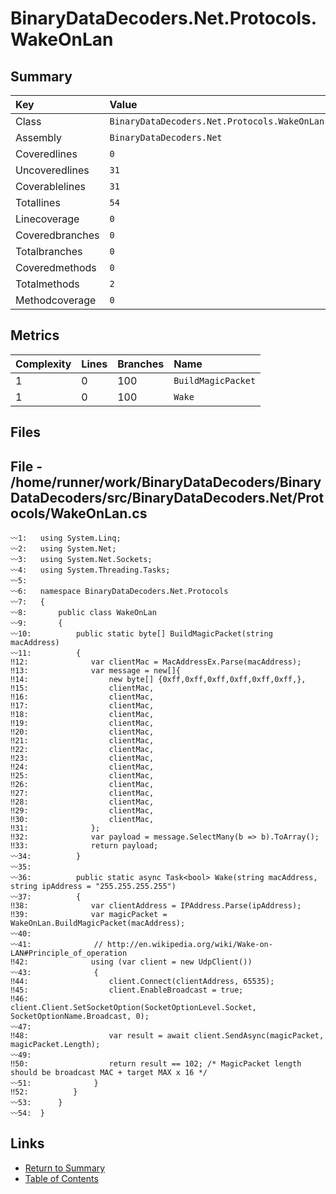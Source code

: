 ﻿# BinaryDataDecoders.Net.Protocols.WakeOnLan

## Summary

| Key             | Value                                        |
| :-------------- | :------------------------------------------- |
| Class           | `BinaryDataDecoders.Net.Protocols.WakeOnLan` |
| Assembly        | `BinaryDataDecoders.Net`                     |
| Coveredlines    | `0`                                          |
| Uncoveredlines  | `31`                                         |
| Coverablelines  | `31`                                         |
| Totallines      | `54`                                         |
| Linecoverage    | `0`                                          |
| Coveredbranches | `0`                                          |
| Totalbranches   | `0`                                          |
| Coveredmethods  | `0`                                          |
| Totalmethods    | `2`                                          |
| Methodcoverage  | `0`                                          |

## Metrics

| Complexity | Lines | Branches | Name               |
| :--------- | :---- | :------- | :----------------- |
| 1          | 0     | 100      | `BuildMagicPacket` |
| 1          | 0     | 100      | `Wake`             |

## Files

## File - /home/runner/work/BinaryDataDecoders/BinaryDataDecoders/src/BinaryDataDecoders.Net/Protocols/WakeOnLan.cs

```CSharp
〰1:   using System.Linq;
〰2:   using System.Net;
〰3:   using System.Net.Sockets;
〰4:   using System.Threading.Tasks;
〰5:   
〰6:   namespace BinaryDataDecoders.Net.Protocols
〰7:   {
〰8:       public class WakeOnLan
〰9:       {
〰10:          public static byte[] BuildMagicPacket(string macAddress)
〰11:          {
‼12:              var clientMac = MacAddressEx.Parse(macAddress);
‼13:              var message = new[]{
‼14:                  new byte[] {0xff,0xff,0xff,0xff,0xff,0xff,},
‼15:                  clientMac,
‼16:                  clientMac,
‼17:                  clientMac,
‼18:                  clientMac,
‼19:                  clientMac,
‼20:                  clientMac,
‼21:                  clientMac,
‼22:                  clientMac,
‼23:                  clientMac,
‼24:                  clientMac,
‼25:                  clientMac,
‼26:                  clientMac,
‼27:                  clientMac,
‼28:                  clientMac,
‼29:                  clientMac,
‼30:                  clientMac,
‼31:              };
‼32:              var payload = message.SelectMany(b => b).ToArray();
‼33:              return payload;
〰34:          }
〰35:  
〰36:          public static async Task<bool> Wake(string macAddress, string ipAddress = "255.255.255.255")
〰37:          {
‼38:              var clientAddress = IPAddress.Parse(ipAddress);
‼39:              var magicPacket = WakeOnLan.BuildMagicPacket(macAddress);
〰40:  
〰41:              // http://en.wikipedia.org/wiki/Wake-on-LAN#Principle_of_operation
‼42:              using (var client = new UdpClient())
〰43:              {
‼44:                  client.Connect(clientAddress, 65535);
‼45:                  client.EnableBroadcast = true;
‼46:                  client.Client.SetSocketOption(SocketOptionLevel.Socket, SocketOptionName.Broadcast, 0);
〰47:  
‼48:                  var result = await client.SendAsync(magicPacket, magicPacket.Length);
〰49:  
‼50:                  return result == 102; /* MagicPacket length should be broadcast MAC + target MAX x 16 */
〰51:              }
‼52:          }
〰53:      }
〰54:  }
```

## Links

* [Return to Summary](Summary.md)
* [Table of Contents](../TOC.md)

